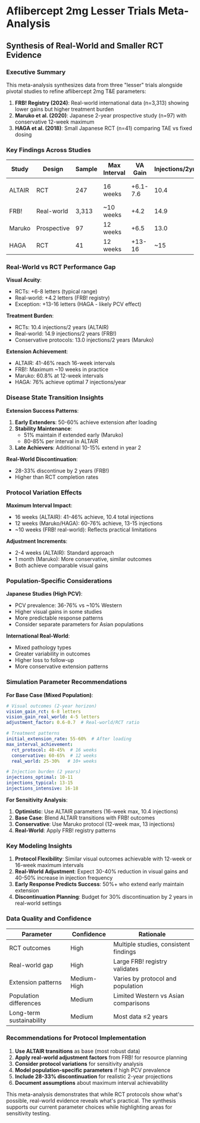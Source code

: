# Aflibercept 2mg Lesser Trials Meta-Analysis
## Synthesis of Real-World and Smaller RCT Evidence

### Executive Summary

This meta-analysis synthesizes data from three "lesser" trials alongside pivotal studies to refine aflibercept 2mg T&E parameters:

1. **FRB! Registry (2024)**: Real-world international data (n=3,313) showing lower gains but higher treatment burden
2. **Maruko et al. (2020)**: Japanese 2-year prospective study (n=97) with conservative 12-week maximum
3. **HAGA et al. (2018)**: Small Japanese RCT (n=41) comparing TAE vs fixed dosing

### Key Findings Across Studies

| Study | Design | Sample | Max Interval | VA Gain | Injections/2yr | Key Insight |
|-------|--------|--------|--------------|---------|----------------|-------------|
| ALTAIR | RCT | 247 | 16 weeks | +6.1-7.6 | 10.4 | Gold standard T&E |
| FRB! | Real-world | 3,313 | ~10 weeks | +4.2 | 14.9 | Real-world gap |
| Maruko | Prospective | 97 | 12 weeks | +6.5 | 13.0 | Conservative success |
| HAGA | RCT | 41 | 12 weeks | +13-16 | ~15 | High PCV response |

### Real-World vs RCT Performance Gap

**Visual Acuity**:
- RCTs: +6-8 letters (typical range)
- Real-world: +4.2 letters (FRB! registry)
- Exception: +13-16 letters (HAGA - likely PCV effect)

**Treatment Burden**:
- RCTs: 10.4 injections/2 years (ALTAIR)
- Real-world: 14.9 injections/2 years (FRB!)
- Conservative protocols: 13.0 injections/2 years (Maruko)

**Extension Achievement**:
- ALTAIR: 41-46% reach 16-week intervals
- FRB!: Maximum ~10 weeks in practice
- Maruko: 60.8% at 12-week intervals
- HAGA: 76% achieve optimal 7 injections/year

### Disease State Transition Insights

**Extension Success Patterns**:
1. **Early Extenders**: 50-60% achieve extension after loading
2. **Stability Maintenance**: 
   - 51% maintain if extended early (Maruko)
   - 80-85% per interval in ALTAIR
3. **Late Achievers**: Additional 10-15% extend in year 2

**Real-World Discontinuation**:
- 28-33% discontinue by 2 years (FRB!)
- Higher than RCT completion rates

### Protocol Variation Effects

**Maximum Interval Impact**:
- 16 weeks (ALTAIR): 41-46% achieve, 10.4 total injections
- 12 weeks (Maruko/HAGA): 60-76% achieve, 13-15 injections
- ~10 weeks (FRB! real-world): Reflects practical limitations

**Adjustment Increments**:
- 2-4 weeks (ALTAIR): Standard approach
- 1 month (Maruko): More conservative, similar outcomes
- Both achieve comparable visual gains

### Population-Specific Considerations

**Japanese Studies (High PCV)**:
- PCV prevalence: 36-76% vs ~10% Western
- Higher visual gains in some studies
- More predictable response patterns
- Consider separate parameters for Asian populations

**International Real-World**:
- Mixed pathology types
- Greater variability in outcomes
- Higher loss to follow-up
- More conservative extension patterns

### Simulation Parameter Recommendations

**For Base Case (Mixed Population)**:
```yaml
# Visual outcomes (2-year horizon)
vision_gain_rct: 6-8 letters
vision_gain_real_world: 4-5 letters
adjustment_factor: 0.6-0.7  # Real-world/RCT ratio

# Treatment patterns
initial_extension_rate: 55-60%  # After loading
max_interval_achievement: 
  rct_protocol: 40-45%  # 16 weeks
  conservative: 60-65%  # 12 weeks
  real_world: 25-30%   # 10+ weeks

# Injection burden (2 years)
injections_optimal: 10-11
injections_typical: 13-15
injections_intensive: 16-18
```

**For Sensitivity Analysis**:
1. **Optimistic**: Use ALTAIR parameters (16-week max, 10.4 injections)
2. **Base Case**: Blend ALTAIR transitions with FRB! outcomes
3. **Conservative**: Use Maruko protocol (12-week max, 13 injections)
4. **Real-World**: Apply FRB! registry patterns

### Key Modeling Insights

1. **Protocol Flexibility**: Similar visual outcomes achievable with 12-week or 16-week maximum intervals
2. **Real-World Adjustment**: Expect 30-40% reduction in visual gains and 40-50% increase in injection frequency
3. **Early Response Predicts Success**: 50%+ who extend early maintain extension
4. **Discontinuation Planning**: Budget for 30% discontinuation by 2 years in real-world settings

### Data Quality and Confidence

| Parameter | Confidence | Rationale |
|-----------|------------|-----------|
| RCT outcomes | High | Multiple studies, consistent findings |
| Real-world gap | High | Large FRB! registry validates |
| Extension patterns | Medium-High | Varies by protocol and population |
| Population differences | Medium | Limited Western vs Asian comparisons |
| Long-term sustainability | Medium | Most data ≤2 years |

### Recommendations for Protocol Implementation

1. **Use ALTAIR transitions** as base (most robust data)
2. **Apply real-world adjustment factors** from FRB! for resource planning
3. **Consider protocol variations** for sensitivity analysis
4. **Model population-specific parameters** if high PCV prevalence
5. **Include 28-33% discontinuation** for realistic 2-year projections
6. **Document assumptions** about maximum interval achievability

This meta-analysis demonstrates that while RCT protocols show what's possible, real-world evidence reveals what's practical. The synthesis supports our current parameter choices while highlighting areas for sensitivity testing.